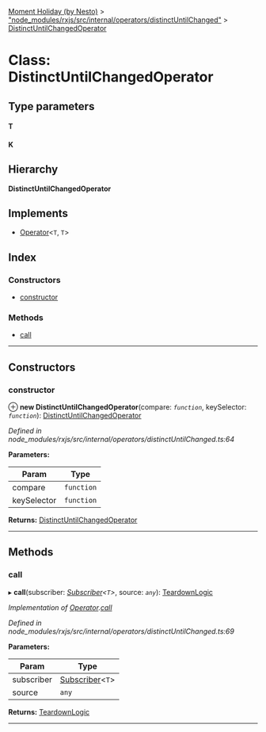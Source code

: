 [Moment Holiday (by Nesto)](../README.md) > ["node_modules/rxjs/src/internal/operators/distinctUntilChanged"](../modules/_node_modules_rxjs_src_internal_operators_distinctuntilchanged_.md) > [DistinctUntilChangedOperator](../classes/_node_modules_rxjs_src_internal_operators_distinctuntilchanged_.distinctuntilchangedoperator.md)

# Class: DistinctUntilChangedOperator

## Type parameters
#### T 
#### K 
## Hierarchy

**DistinctUntilChangedOperator**

## Implements

* [Operator](../interfaces/_node_modules_rxjs_src_internal_operator_.operator.md)<`T`, `T`>

## Index

### Constructors

* [constructor](_node_modules_rxjs_src_internal_operators_distinctuntilchanged_.distinctuntilchangedoperator.md#constructor)

### Methods

* [call](_node_modules_rxjs_src_internal_operators_distinctuntilchanged_.distinctuntilchangedoperator.md#call)

---

## Constructors

<a id="constructor"></a>

###  constructor

⊕ **new DistinctUntilChangedOperator**(compare: *`function`*, keySelector: *`function`*): [DistinctUntilChangedOperator](_node_modules_rxjs_src_internal_operators_distinctuntilchanged_.distinctuntilchangedoperator.md)

*Defined in node_modules/rxjs/src/internal/operators/distinctUntilChanged.ts:64*

**Parameters:**

| Param | Type |
| ------ | ------ |
| compare | `function` |
| keySelector | `function` |

**Returns:** [DistinctUntilChangedOperator](_node_modules_rxjs_src_internal_operators_distinctuntilchanged_.distinctuntilchangedoperator.md)

___

## Methods

<a id="call"></a>

###  call

▸ **call**(subscriber: *[Subscriber](_node_modules_rxjs_src_internal_subscriber_.subscriber.md)<`T`>*, source: *`any`*): [TeardownLogic](../modules/_node_modules_rxjs_src_internal_types_.md#teardownlogic)

*Implementation of [Operator](../interfaces/_node_modules_rxjs_src_internal_operator_.operator.md).[call](../interfaces/_node_modules_rxjs_src_internal_operator_.operator.md#call)*

*Defined in node_modules/rxjs/src/internal/operators/distinctUntilChanged.ts:69*

**Parameters:**

| Param | Type |
| ------ | ------ |
| subscriber | [Subscriber](_node_modules_rxjs_src_internal_subscriber_.subscriber.md)<`T`> |
| source | `any` |

**Returns:** [TeardownLogic](../modules/_node_modules_rxjs_src_internal_types_.md#teardownlogic)

___

